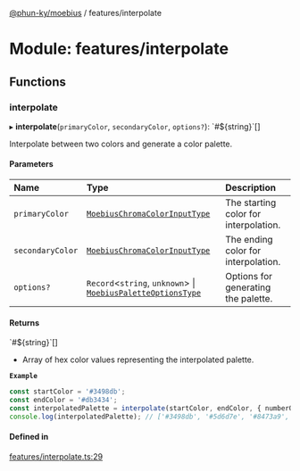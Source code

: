 [@phun-ky/moebius](../README.md) / features/interpolate

# Module: features/interpolate

## Functions

### interpolate

▸ **interpolate**(`primaryColor`, `secondaryColor`, `options?`): \`#${string}\`[]

Interpolate between two colors and generate a color palette.

#### Parameters

| Name | Type | Description |
| :------ | :------ | :------ |
| `primaryColor` | [`MoebiusChromaColorInputType`](types.md#moebiuschromacolorinputtype) | The starting color for interpolation. |
| `secondaryColor` | [`MoebiusChromaColorInputType`](types.md#moebiuschromacolorinputtype) | The ending color for interpolation. |
| `options?` | `Record`<`string`, `unknown`\> \| [`MoebiusPaletteOptionsType`](types.md#moebiuspaletteoptionstype) | Options for generating the palette. |

#### Returns

\`#${string}\`[]

- Array of hex color values representing the interpolated palette.

**`Example`**

```ts
const startColor = '#3498db';
const endColor = '#db3434';
const interpolatedPalette = interpolate(startColor, endColor, { numberOfColors: 5 });
console.log(interpolatedPalette); // ['#3498db', '#5d6d7e', '#8473a9', '#ad7a95', '#db3434']
```

#### Defined in

[features/interpolate.ts:29](https://github.com/phun-ky/moebius/blob/main/src/features/interpolate.ts#L29)

